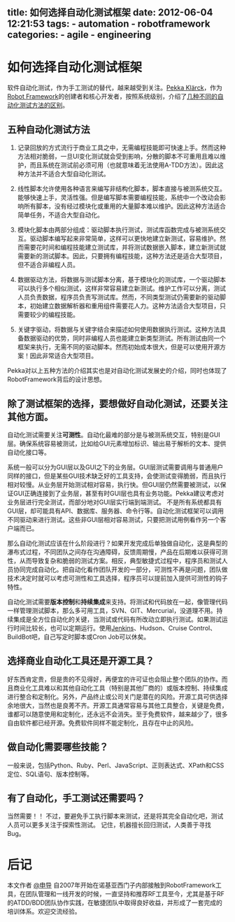 title: 如何选择自动化测试框架
date: 2012-06-04 12:21:53
tags:
    - automation
    - robotframework
categories:
    - agile
    - engineering
---
# 如何选择自动化测试框架
软件自动化测试，作为手工测试的替代，越来越受到关注。[Pekka Klärck](http://eliga.fi/)，作为[Robot Framework](http://code.google.com/p/robotframework/)的创建者和核心开发者，按照系统级别，介绍了[几种不同的自动化测试方法的区别](http://www.slideshare.net/pekkaklarck/introduction-to-test-automation)。

## 五种自动化测试方法

1. 记录回放的方式流行于商业工具之中，无需编程技能即可快速上手。然而这种方法相对脆弱，一旦UI变化测试就会受到影响，分散的脚本不可重用且难以维护，而且系统在测试前必须可用（也就意味着无法使用A-TDD方法）。因此这种方法并不适合大型自动化测试。

2. 线性脚本允许使用各种语言来编写非结构化脚本，脚本直接与被测系统交互。能够快速上手，灵活性强。但是编写脚本需要编程技能，系统中一个改动会影响所有脚本，没有经过模块化或重用的大量脚本难以维护。因此这种方法适合简单任务，不适合大型自动化。

3. 模块化脚本由两部分组成：驱动脚本执行测试，测试库函数完成与被测系统交互。驱动脚本编写起来非常简单，这样可以更快地建立新测试，容易维护。然而需要花时间和编程技能建立测试库，并将测试数据嵌入脚本，建立新测试就需要新的测试脚本。因此，只要拥有编程技能，这种方法还是适合大型项目，但不适合非编程人员。

4. 数据驱动方法，将数据与测试脚本分离，基于模块化的测试库，一个驱动脚本可以执行多个相似测试，这样非常容易建立新测试。维护工作可以分离，测试人员负责数据，程序员负责写测试库。然而，不同类型测试仍需要新的驱动脚本，初始建立数据解析器和重用组件需要花人力。这种方法适合大型项目，只需要较少的编程技能。

5. 关键字驱动，将数据与关键字结合来描述如何使用数据执行测试。这种方法具备数据驱动的优势，同时非编程人员也能建立新类型测试。所有测试由同一个框架来执行，无需不同的驱动脚本。然而初始成本很大，但是可以使用开源方案！因此非常适合大型项目。

Pekka对以上五种方法的介绍其实也是对自动化测试发展史的介绍，同时也体现了RobotFramework背后的设计思想。


## 除了测试框架的选择，要想做好自动化测试，还要关注其他方面。

自动化测试需要关注**可测性**。自动化最难的部分是与被测系统交互，特别是GUI层。确保系统容易被测试，比如给GUI元素增加标识、输出易于解析的文本、提供自动化接口等。

系统一般可以分为GUI层以及GUI之下的业务层。GUI层测试需要调用与普通用户同样的接口，但是某些GUI技术缺乏好的工具支持，会使测试变得脆弱，而且执行相对较慢。从业务层开始测试相对容易，执行快。但GUI层仍然需要被测试，以保证GUI正确连接到了业务层，甚至有时GUI层也具有业务功能。Pekka建议考虑对业务层进行完全测试，而部分地对GUI层实行端到端测试。 不是所有系统都具有GUI层，却可能具有API、数据库、服务器、命令行等。自动化测试框架可以调用不同驱动来进行测试。这些非GUI层相对容易测试，只要把测试用例看作另一个客户端而已。

那么自动化测试应该在什么阶段进行？如果开发完成后单独做自动化，这是典型的瀑布式过程，不同团队之间存在沟通障碍，反馈周期慢，产品在后期难以获得可测性，从而导致复杂和脆弱的测试方案。相反，典型敏捷式过程中，程序员和测试人员协同完成自动化。把自动化看作团队开发的一部分，可测性不再是问题，团队做技术决定时就可以考虑可测性和工具选择，程序员可以提前加入提供可测性的钩子特性。

自动化测试需要**版本控制**和**持续集成**来支持。将测试和代码放在一起，像管理代码一样管理测试脚本，那么多可用工具，SVN、GIT、Mercurial，没道理不用。持续集成是全方位自动化的关键，当测试或代码有所改动立即执行测试。如果测试运行时间比较长，也可以定期运行。使用[Jenkins](http://jenkins-ci.org/)、Hudson、Cruise Control、 BuildBot吧，自己写定时脚本或Cron Job可以休矣。

## 选择商业自动化工具还是开源工具？
好东西肯定贵，但是贵的不见得好，再便宜的许可证也会阻止整个团队的协作。而且商业化工具难以和其他自动化工具（特别是其他厂商的）或版本控制、持续集成进行整合和定制化。另外，产品终止或公司关门是潜在的风险。开源工具可供选择余地很大，当然也是良莠不齐。开源工具通常容易与其他工具整合，关键是免费，谁都可以随意使用和定制化，还永远不会消失。至于免费软件，越来越少了，很多自由软件都已经开源。免费软件同样不能定制化，且存在中止的风险。

## 做自动化需要哪些技能？
一般来说，包括Python、Ruby、Perl、JavaScript、正则表达式、XPath和CSS定位、SQL语句、版本控制等。

## 有了自动化，手工测试还需要吗？
当然需要！！ 不过，要避免手工执行脚本来测试，还是将其完全自动化吧，测试人员可以更多关注于探索性测试。 记住，机器擅长回归测试，人类善于寻找Bug。

# 后记
本文作者 [@申导](www.JackyShen.com/about-me) 自2007年开始在诺基亚西门子内部接触到RobotFramework工具，在团队管理和一线开发的时候，一直坚持和推荐RF工具至今，尤其是基于RF的ATDD/BDD团队协作实践，在敏捷团队中取得良好收益，并形成了一套完成的培训体系。欢迎交流经验。

